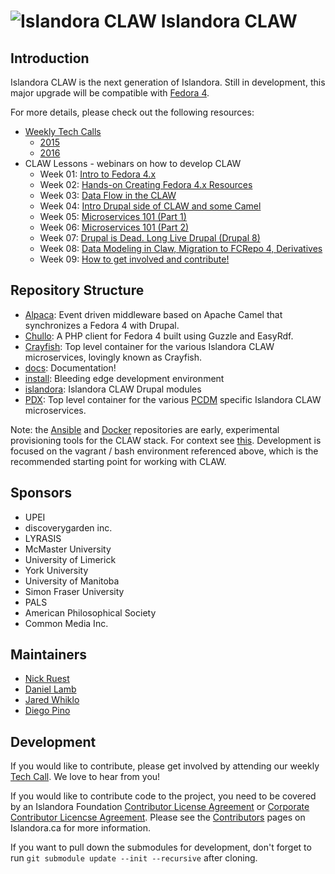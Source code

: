 # ![Islandora CLAW](https://camo.githubusercontent.com/738dd7cbd90a3ef06b9bb55a4cf5ed385a048fd4/687474703a2f2f69736c616e646f72612e63612f73697465732f64656661756c742f66696c65732f696d616765732f6c6f6273746572434c41572e706e67) Islandora CLAW

## Introduction

Islandora CLAW is the next generation of Islandora. Still in development, this major upgrade will be compatible with [Fedora 4](https://wiki.duraspace.org/display/FF/Fedora+Repository+Home).

For more details, please check out the following resources:

* [Weekly Tech Calls](https://github.com/Islandora-CLAW/CLAW/wiki#islandora-7x-2x-tech-calls)
  * [2015](https://github.com/Islandora-CLAW/CLAW/wiki/2015)
  * [2016](https://github.com/Islandora-CLAW/CLAW/wiki/2016)
* CLAW Lessons - webinars on how to develop CLAW 
  * Week 01: [Intro to Fedora 4.x](http://connect.scholarsportal.info/p1yw6tqj5ri/?launcher=false&fcsContent=true&pbMode=normal)
  * Week 02: [Hands-on Creating Fedora 4.x Resources](http://connect.scholarsportal.info/p4vgnyej4yc/?launcher=false&fcsContent=true&pbMode=normal)
  * Week 03: [Data Flow in the CLAW](http://connect.scholarsportal.info/p1m4snlupg1/?launcher=false&fcsContent=true&pbMode=normal)
  * Week 04: [Intro Drupal side of CLAW and some Camel](http://connect.scholarsportal.info/p1gtdr1tmgs/?launcher=false&fcsContent=true&pbMode=normal&smartPause=false)
  * Week 05: [Microservices 101 (Part 1)](http://connect.scholarsportal.info/p2sbci2pf75/)
  * Week 06: [Microservices 101 (Part 2)](http://connect.scholarsportal.info/p7e7gqilgzg/)
  * Week 07: [Drupal is Dead. Long Live Drupal (Drupal 8)](http://connect.scholarsportal.info/p45l482w49w/)
  * Week 08: [Data Modeling in Claw, Migration to FCRepo 4, Derivatives](http://connect.scholarsportal.info/p5b25a6ptqs/)
  * Week 09: [How to get involved and contribute!](http://connect.scholarsportal.info/p70dsdwogbr/)

## Repository Structure

* [Alpaca](https://github.com/islandora-claw/Alpaca): Event driven middleware based on Apache Camel that synchronizes a Fedora 4 with Drupal.  
* [Chullo](https://github.com/Islandora-CLAW/Chullo): A PHP client for Fedora 4 built using Guzzle and EasyRdf. 
* [Crayfish](https://github.com/Islandora-CLAW/Crayfish): Top level container for the various Islandora CLAW microservices, lovingly known as Crayfish.
* [docs](./docs): Documentation!
* [install](./install): Bleeding edge development environment
* [islandora](https://github.com/Islandora-CLAW/islandora): Islandora CLAW Drupal modules 
* [PDX](https://github.com/Islandora-CLAW/pdx): Top level container for the various [PCDM](http://pcdm.org/) specific Islandora CLAW microservices. 

Note: the [Ansible](https://github.com/Islandora-CLAW/claw-ansible) and [Docker](https://github.com/Islandora-CLAW?utf8=%E2%9C%93&query=docker) repositories are early, experimental provisioning tools for the CLAW stack. For context see [this](https://github.com/Islandora-CLAW/CLAW/issues/182). Development is focused on the vagrant / bash environment referenced above, which is the recommended starting point for working with CLAW.

## Sponsors

* UPEI
* discoverygarden inc.
* LYRASIS
* McMaster University
* University of Limerick
* York University
* University of Manitoba
* Simon Fraser University
* PALS
* American Philosophical Society
* Common Media Inc.

## Maintainers

* [Nick Ruest](https://github.com/ruebot)
* [Daniel Lamb](https://github.com/dannylamb/)
* [Jared Whiklo](https://github.com/whikloj)
* [Diego Pino](https://github.com/DiegoPino)

## Development

If you would like to contribute, please get involved by attending our weekly [Tech Call](https://github.com/Islandora-CLAW/CLAW/wiki). We love to hear from you!

If you would like to contribute code to the project, you need to be covered by an Islandora Foundation [Contributor License Agreement](http://islandora.ca/sites/default/files/islandora_cla.pdf) or [Corporate Contributor Licencse Agreement](http://islandora.ca/sites/default/files/islandora_ccla.pdf). Please see the [Contributors](http://islandora.ca/resources/contributors) pages on Islandora.ca for more information.

If you want to pull down the submodules for development, don't forget to run `git submodule update --init --recursive` after cloning.
